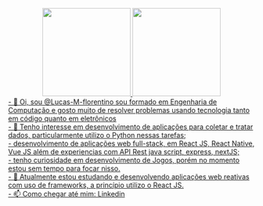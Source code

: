 <div style="display: flex; text-justify:center; justify-content:center;">
<a href="https://github.com/Lucas-M-florentino">
<!-- <img height="180em" src="https://github-readme-stats.vercel.app/api/top-langs/?username=Lucas-M-florentino&layout=compact&langs_count=7&theme=dracula"/> -->
<img height="180em" src="http://github-profile-summary-cards.vercel.app/api/cards/repos-per-language?username=Lucas-M-florentino&show_icons=true&theme=dracula&include_all_commits=true&count_private=true"/>
<img height="180em" src="http://github-profile-summary-cards.vercel.app/api/cards/most-commit-language?username=Lucas-M-florentino&show_icons=true&theme=dracula&include_all_commits=true&count_private=true"/>
</div>
- 👋 Oi, sou @Lucas-M-florentino sou formado em Engenharia de Computação e gosto muito de resolver problemas usando tecnologia tanto em código quanto em eletrônicos <br>
- 👀 Tenho interesse em desenvolvimento de aplicações para coletar e tratar dados, particularmente utilizo o Python nessas tarefas;<br>
- desenvolvimento de aplicações web full-stack, em React JS, React Native, Vue JS além de experiencias com API Rest java script, express, nextJS;<br>
- tenho curiosidade em desenvolvimento de Jogos, porém no momento estou sem tempo para focar nisso.<br>
- 🌱 Atualmente estou estudando e desenvolvendo aplicações web reativas com uso de frameworks, a princípio utilizo o React JS.<br>
- 📫 Como chegar até mim: <a href="https://www.linkedin.com/in/lucasmflorentino/" target="_blank">Linkedin</a>

<!---
Lucas-M-florentino/Lucas-M-florentino is a ✨ special ✨ repository because its `README.md` (this file) appears on your GitHub profile.
You can click the Preview link to take a look at your changes.
--->
